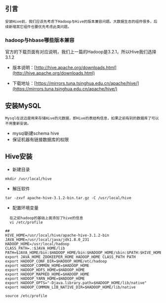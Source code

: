 ## 引言

```
安装Hive前，我们应该先考虑下Hadoop与Hive的版本兼容问题。大数据生态的组件很多，后续新增其它组件也要优先考虑此类问题。
```

### hadoop与hbase哪些版本兼容

官方的下载页面有对应说明，我们上一篇的Hadoop是3.2.1，所以Hive我们选择 3.1.2

* 版本说明：[http://hive.apache.org/downloads.html](http://hive.apache.org/downloads.html)

* 下载地址：[https://mirrors.tuna.tsinghua.edu.cn/apache/hive/](https://mirrors.tuna.tsinghua.edu.cn/apache/hive/)

## 安装MySQL

```
Mysql在这边是用来存储Hive的元数据，即Hive的表结构信息，如果之前有别的数据库了可以不用重新安装。
```

* mysql新建schema hive
* 保证机器有链接数据库的权限

## Hive安装

* 新建目录

```
mkdir /usr/local/hive
```

* 解压软件

```
tar -zxvf apache-hive-3.1.2-bin.tar.gz -C /usr/local/hive
```

* 配置环境变量

```
  在之前hadoop的基础上面添加了hive的信息
  vi /etc/profile

```
```
## 
HIVE_HOME=/usr/local/hive/apache-hive-3.1.2-bin
JAVA_HOME=/usr/local/java/jdk1.8.0_231
HADOOP_HOME=/usr/local/hadoop
CLASS_PATH=.:$JAVA_HOME/lib
PATH=$JAVA_HOME/bin:$HADOOP_HOME/bin:$HADOOP_HOME/sbin:$PATH:$HIVE_HOME/bin
export JAVA_HOME ZOOKEEPER_HOME HADOOP_HOME CLASS_PATH PATH
export HADOOP_CONF_DIR=$HADOOP_HOME/etc/hadoop
export HADOOP_COMMON_HOME=$HADOOP_HOME
export HADOOP_HDFS_HOME=$HADOOP_HOME
export HADOOP_MAPRED_HOME=$HADOOP_HOME
export HADOOP_YARN_HOME=$HADOOP_HOME
export HADOOP_OPTS="-Djava.library.path=$HADOOP_HOME/lib/native"
export HADOOP_COMMON_LIB_NATIVE_DIR=$HADOOP_HOME/lib/native

source /etc/profile
```



